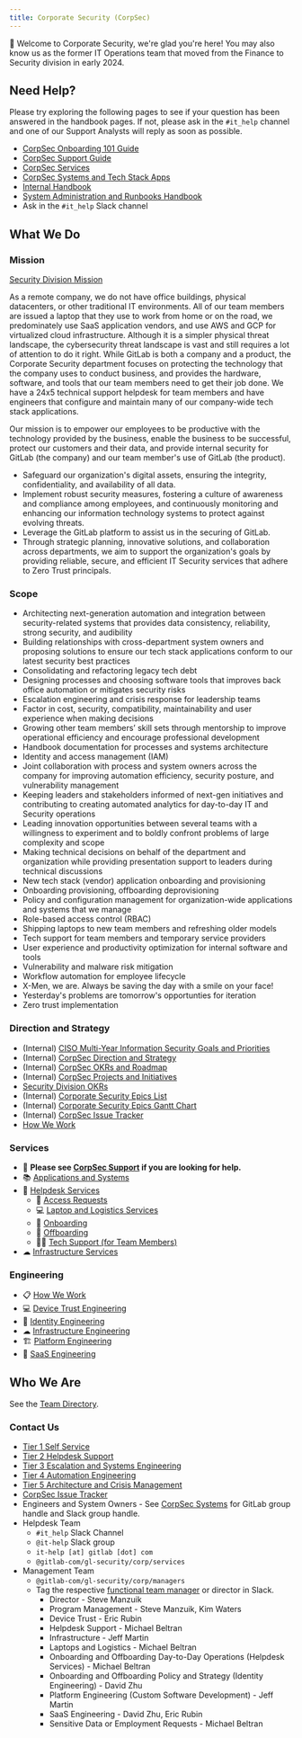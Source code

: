 ```yaml
---
title: Corporate Security (CorpSec)
---
```


👋 Welcome to Corporate Security, we're glad you're here! You may also know us as the former IT Operations team that moved from the Finance to Security division in early 2024.

## Need Help?

Please try exploring the following pages to see if your question has been answered in the handbook pages. If not, please ask in the `#it_help` channel and one of our Support Analysts will reply as soon as possible.

- [CorpSec Onboarding 101 Guide](/handbook/security/corporate/support/onboarding)
- [CorpSec Support Guide](/handbook/security/corporate/support)
- [CorpSec Services](/handbook/security/corporate/services)
- [CorpSec Systems and Tech Stack Apps](/handbook/security/corporate/systems)
- [Internal Handbook](https://internal.gitlab.com/handbook/security/corporate)
- [System Administration and Runbooks Handbook](https://handbook.gitlab.systems)
- Ask in the `#it_help` Slack channel

## What We Do

### Mission

[Security Division Mission](/handbook/security/#i-classfas-fa-rocket-idbiz-tech-iconsi-security-vision-and-mission)

As a remote company, we do not have office buildings, physical datacenters, or other traditional IT environments. All of our team members are issued a laptop that they use to work from home or on the road, we predominately use SaaS application vendors, and use AWS and GCP for virtualized cloud infrastructure. Although it is a simpler physical threat landscape, the cybersecurity threat landscape is vast and still requires a lot of attention to do it right. While GitLab is both a company and a product, the Corporate Security department focuses on protecting the technology that the company uses to conduct business, and provides the hardware, software, and tools that our team members need to get their job done. We have a 24x5 technical support helpdesk for team members and have engineers that configure and maintain many of our company-wide tech stack applications.

Our mission is to empower our employees to be productive with the technology provided by the business, enable the business to be successful, protect our customers and their data, and provide internal security for GitLab (the company) and our team member's use of GitLab (the product).

- Safeguard our organization's digital assets, ensuring the integrity, confidentiality, and availability of all data.
- Implement robust security measures, fostering a culture of awareness and compliance among employees, and continuously monitoring and enhancing our information technology systems to protect against evolving threats.
- Leverage the GitLab platform to assist us in the securing of GitLab.
- Through strategic planning, innovative solutions, and collaboration across departments, we aim to support the organization's goals by providing reliable, secure, and efficient IT Security services that adhere to Zero Trust principals.

### Scope

- Architecting next-generation automation and integration between security-related systems that provides data consistency, reliability, strong security, and audibility
- Building relationships with cross-department system owners and proposing solutions to ensure our tech stack applications conform to our latest security best practices
- Consolidating and refactoring legacy tech debt
- Designing processes and choosing software tools that improves back office automation or mitigates security risks
- Escalation engineering and crisis response for leadership teams
- Factor in cost, security, compatibility, maintainability and user experience when making decisions
- Growing other team members’ skill sets through mentorship to improve operational efficiency and encourage professional development
- Handbook documentation for processes and systems architecture
- Identity and access management (IAM)
- Joint collaboration with process and system owners across the company for improving automation efficiency, security posture, and vulnerability management
- Keeping leaders and stakeholders informed of next-gen initiatives and contributing to creating automated analytics for day-to-day IT and Security operations
- Leading innovation opportunities between several teams with a willingness to experiment and to boldly confront problems of large complexity and scope
- Making technical decisions on behalf of the department and organization while providing presentation support to leaders during technical discussions
- New tech stack (vendor) application onboarding and provisioning
- Onboarding provisioning, offboarding deprovisioning
- Policy and configuration management for organization-wide applications and systems that we manage
- Role-based access control (RBAC)
- Shipping laptops to new team members and refreshing older models
- Tech support for team members and temporary service providers
- User experience and productivity optimization for internal software and tools
- Vulnerability and malware risk mitigation
- Workflow automation for employee lifecycle
- X-Men, we are. Always be saving the day with a smile on your face!
- Yesterday's problems are tomorrow's opportunties for iteration
- Zero trust implementation

### Direction and Strategy

- (Internal) [CISO Multi-Year Information Security Goals and Priorities](https://internal.gitlab.com/handbook/security/information_security_goals_and_priorities/)
- (Internal) [CorpSec Direction and Strategy](https://internal.gitlab.com/handbook/security/corporate/direction)
- (Internal) [CorpSec OKRs and Roadmap](https://internal.gitlab.com/handbook/security/corporate/roadmap)
- (Internal) [CorpSec Projects and Initiatives](https://internal.gitlab.com/handbook/security/corporate/projects)
- [Security Division OKRs](/handbook/security/okr/)
- (Internal) [Corporate Security Epics List](https://gitlab.com/groups/gitlab-com/gl-security/corp/-/epics?state=opened&page=1&sort=start_date_desc)
- (Internal) [Corporate Security Epics Gantt Chart](https://gitlab.com/groups/gitlab-com/gl-security/corp/-/roadmap?state=opened&sort=START_DATE_ASC&layout=QUARTERS&timeframe_range_type=THREE_YEARS&progress=WEIGHT&show_progress=true&show_milestones=false&milestones_type=ALL&show_labels=true)
- (Internal) [CorpSec Issue Tracker](https://gitlab.com/gitlab-com/gl-security/corp/issue-tracker/-/issues)
- [How We Work](/handbook/security/corporate/how-we-work)

### Services

- 👀 **Please see [CorpSec Support](/handbook/security/corporate/support) if you are looking for help.**
- 📚 [Applications and Systems](/handbook/security/corporate/systems)
- 🛟 [Helpdesk Services](/handbook/security/corporate/services/helpdesk)
  - 🔐 [Access Requests](/handbook/security/corporate/services/access-requests)
  - 💻 [Laptop and Logistics Services](/handbook/security/corporate/services/laptops)
  - 🛬 [Onboarding](/handbook/security/corporate/services/onboarding)
  - 🛫 [Offboarding](/handbook/security/corporate/services/offboarding)
  - 🧑‍💻 [Tech Support (for Team Members)](/handbook/services/corporate/services/)
- ☁ [Infrastructure Services](/handbook/security/corporate/services/infrastructure)

### Engineering

- 📋 [How We Work](/handbook/security/corporate/how-we-work)
- 💻 [Device Trust Engineering](/handbook/security/corporate/engineering/device-trust)
- 🔐 [Identity Engineering](/handbook/security/corporate/engineering/identity)
- ☁ [Infrastructure Engineering](/handbook/security/corporate/engineering/infrastructure)
- 🏗 [Platform Engineering](/handbook/security/corporate/engineering/platform)
- 👷 [SaaS Engineering](/handbook/security/corporate/engineering/saas)

## Who We Are

See the [Team Directory](/handbook/security/corporate/team).

### Contact Us

- [Tier 1 Self Service](/handbook/security/corporate/support/#tier-1-self-service)
- [Tier 2 Helpdesk Support](/handbook/security/corporate/support/#tier-2-helpdesk-support)
- [Tier 3 Escalation and Systems Engineering](/handbook/security/corporate/support/#tier-3-escalation-and-systems-engineering)
- [Tier 4 Automation Engineering](/handbook/security/corporate/support/#tier-4-automation-engineering)
- [Tier 5 Architecture and Crisis Management](/handbook/security/corporate/support/#tier-5-architecture-and-crisis-management)
- [CorpSec Issue Tracker](https://gitlab.com/gitlab-com/gl-security/corp/issue-tracker/-/issues)
- Engineers and System Owners - See [CorpSec Systems](/handbook/security/corporate/systems) for GitLab group handle and Slack group handle.
- Helpdesk Team
  - `#it_help` Slack Channel
  - `@it-help` Slack group
  - `it-help [at] gitlab [dot] com`
  - `@gitlab-com/gl-security/corp/services`
- Management Team
  - `@gitlab-com/gl-security/corp/managers`
  - Tag the respective [functional team manager](/handbook/security/corporate/team) or director in Slack.
    - Director - Steve Manzuik
    - Program Management - Steve Manzuik, Kim Waters
    - Device Trust - Eric Rubin
    - Helpdesk Support - Michael Beltran
    - Infrastructure - Jeff Martin
    - Laptops and Logistics - Michael Beltran
    - Onboarding and Offboarding Day-to-Day Operations (Helpdesk Services) - Michael Beltran
    - Onboarding and Offboarding Policy and Strategy (Identity Engineering) - David Zhu
    - Platform Engineering (Custom Software Development) - Jeff Martin
    - SaaS Engineering - David Zhu, Eric Rubin
    - Sensitive Data or Employment Requests - Michael Beltran
